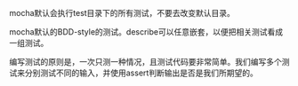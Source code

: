 mocha默认会执行test目录下的所有测试，不要去改变默认目录。

mocha默认的BDD-style的测试。describe可以任意嵌套，以便把相关测试看成一组测试。

编写测试的原则是，一次只测一种情况，且测试代码要非常简单。我们编写多个测试来分别测试不同的输入，并使用assert判断输出是否是我们所期望的。

